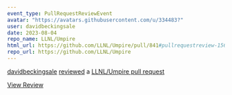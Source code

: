 ```yaml
---
event_type: PullRequestReviewEvent
avatar: "https://avatars.githubusercontent.com/u/334483?"
user: davidbeckingsale
date: 2023-08-04
repo_name: LLNL/Umpire
html_url: https://github.com/LLNL/Umpire/pull/841#pullrequestreview-1563283630
repo_url: https://github.com/LLNL/Umpire
---
```


<a href='https://github.com/davidbeckingsale' target='_blank'>davidbeckingsale</a> <a href='https://github.com/LLNL/Umpire/pull/841#pullrequestreview-1563283630' target='_blank'>reviewed</a> a <a href='https://github.com/LLNL/Umpire/pull/841' target='_blank'>LLNL/Umpire pull request</a>

<small></small>

<a href='https://github.com/LLNL/Umpire/pull/841#pullrequestreview-1563283630' target='_blank'>View Review</a>